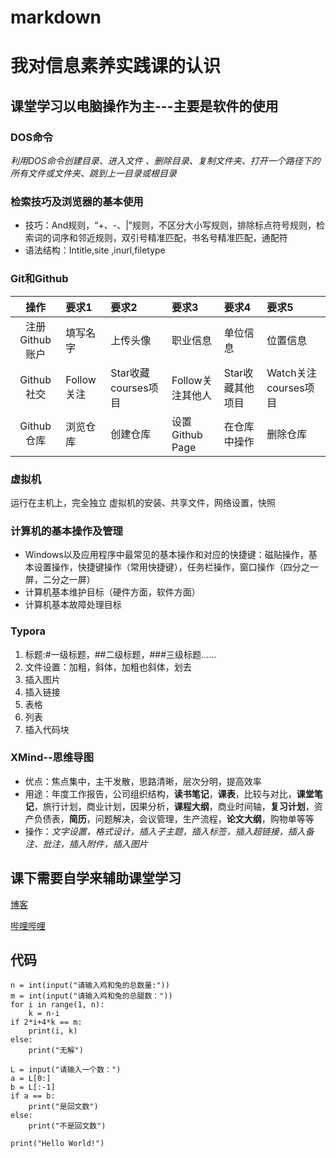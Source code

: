 # markdown  

# 我对信息素养实践课的认识  

## 课堂学习以电脑操作为主---主要是软件的使用
### DOS命令
*利用DOS命令创建目录、进入文件 、删除目录、复制文件夹、打开一个路径下的所有文件或文件夹、跳到上一目录或根目录*
### 检索技巧及浏览器的基本使用
- 技巧：And规则，“+、-、|”规则，不区分大小写规则，排除标点符号规则，检索词的词序和邻近规则，双引号精准匹配，书名号精准匹配，通配符
- 语法结构：Intitle,site ,inurl,filetype
### Git和Github
|      操作      | 要求1      | 要求2               | 要求3            | 要求4            | 要求5                |
| :------------: | :--------- | :------------------ | :--------------- | :--------------- | :------------------- |
| 注册Github账户 | 填写名字   | 上传头像            | 职业信息         | 单位信息         | 位置信息             |
|   Github社交   | Follow关注 | Star收藏courses项目 | Follow关注其他人 | Star收藏其他项目 | Watch关注courses项目 |
|   Github仓库   | 浏览仓库   | 创建仓库            | 设置Github Page  | 在仓库中操作     | 删除仓库             |
### 虚拟机 
运行在主机上，完全独立
虚拟机的安装、共享文件，网络设置，快照 
### 计算机的基本操作及管理
- Windows以及应用程序中最常见的基本操作和对应的快捷键：磁贴操作，基本设置操作，快捷键操作（常用快捷键），任务栏操作，窗口操作（四分之一屏，二分之一屏）
- 计算机基本维护目标（硬件方面，软件方面）
- 计算机基本故障处理目标
### Typora
1. 标题:#一级标题，##二级标题，###三级标题......
2. 文件设置：加粗，斜体，加粗也斜体，划去
3. 插入图片
4. 插入链接
5. 表格
6. 列表
7. 插入代码块
### XMind--思维导图 
- 优点：焦点集中，主干发散，思路清晰，层次分明，提高效率
- 用途：年度工作报告，公司组织结构，**读书笔记**，**课表**，比较与对比，**课堂笔记**，旅行计划，商业计划，因果分析，**课程大纲**，商业时间轴，**复习计划**，资产负债表，**简历**，问题解决，会议管理，生产流程，**论文大纲**，购物单等等
- 操作：*文字设置，格式设计，插入子主题，插入标签，插入超链接，插入备注、批注，插入附件，插入图片*
## 课下需要自学来辅助课堂学习
[博客](https://blog.csdn.net/)

[哔哩哔哩](https://www.bilibili.com/)  
## 代码
```
n = int(input("请输入鸡和兔的总数量:"))
m = int(input("请输入鸡和兔的总腿数："))
for i in range(1, n):
    k = n-i
if 2*i+4*k == m:
    print(i, k)
else:
    print("无解")
```
```
L = input("请输入一个数：")
a = L[0:]
b = L[:-1]
if a == b:
    print("是回文数")
else:
    print("不是回文数")
```
`print("Hello World!")`




